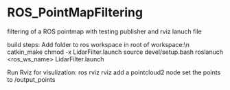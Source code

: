 # ROS_PointMapFiltering
filtering of a ROS pointmap with testing publisher and rviz lanuch file

build steps:
Add folder to ros workspace
in root of workspace:\n
  catkin_make
  chmod -x LidarFilter.launch
  source devel/setup.bash
  roslanuch <ros_ws_name> LidarFilter.launch

Run Rviz for visulization:
  ros rviz rviz 
  add a pointcloud2 node
  set the points to /output_points
